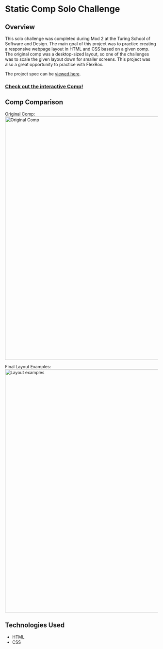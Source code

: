 # Static Comp Solo Challenge

## Overview
This solo challenge was completed during Mod 2 at the Turing School of Software and Design. The main goal of this project was to practice creating a responsive webpage layout in HTML and CSS based on a given comp. The original comp was a desktop-sized layout, so one of the challenges was to scale the given layout down for smaller screens. This project was also a great opportunity to practice with FlexBox.  

The project spec can be [viewed here](https://frontend.turing.edu/projects/module-1/m1-static-comp).

### [Check out the interactive Comp!](https://lkessell.github.io/static-comp/)

## Comp Comparison
Original Comp:  
<img src="https://frontend.turing.edu/assets/images/static-comp-challenge-2.jpg" width="800" alt="Original Comp">

Final Layout Examples:  
<img width="800" alt="Layout examples" src="https://user-images.githubusercontent.com/77205456/120130213-9939fe00-c193-11eb-9960-1d07919c93f5.png">

## Technologies Used
- HTML
- CSS
